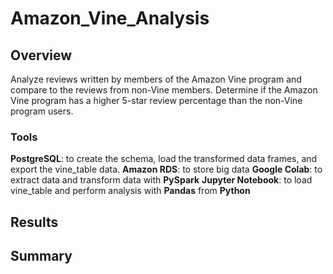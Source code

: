 # Amazon_Vine_Analysis

## Overview
Analyze reviews written by members of the Amazon Vine program and compare to the reviews from non-Vine members. Determine if the Amazon Vine program has a higher 5-star review percentage than the non-Vine program users. 

### Tools
**PostgreSQL**: to create the schema, load the transformed data frames, and export the vine_table data.
**Amazon RDS**: to store big data 
**Google Colab**: to extract data and transform data with **PySpark**
**Jupyter Notebook**: to load vine_table and perform analysis with **Pandas** from **Python**


## Results


## Summary


